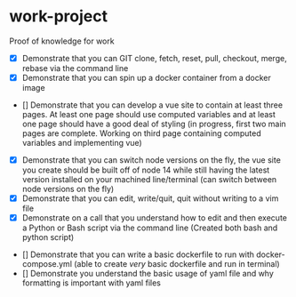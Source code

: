 # work-project
Proof of knowledge for work

- [x] Demonstrate that you can GIT clone, fetch, reset, pull, checkout, merge, rebase via the command line
- [x] Demonstrate that you can spin up a docker container from a docker image
- [] Demonstrate that you can develop a vue site to contain at least three pages. At least one page should use computed variables and at least one page should have a good deal of styling (in progress, first two main pages are complete. Working on third page containing computed variables and implementing vue)
- [x] Demonstrate that you can switch node versions on the fly, the vue site you create should be built off of node 14 while still having the latest version installed on your machined line/terminal (can switch between node versions on the fly)
- [x] Demonstrate that you can edit, write/quit, quit without writing to a vim file
- [x] Demonstrate on a call that you understand how to edit and then execute a Python or Bash script via the command line (Created both bash and python script)
- [] Demonstrate that you can write a basic dockerfile to run with docker-compose.yml (able to create *very* basic dockerfile and run in terminal) 
- [] Demonstrate you understand the basic usage of yaml file and why formatting is important with yaml files